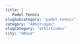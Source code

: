 ```yaml
---
title: |
   Padel Tennis
slugSubcategory: "padel-tennis"
category: "Αθλητισμός"
slugCategory: "athlitismos"
city: "Αθήνα"
---
```


